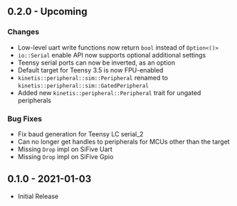 ## 0.2.0 - Upcoming

### Changes
* Low-level uart write functions now return `bool` instead of `Option<()>`
* `io::Serial` enable API now supports optional additional settings
* Teensy serial ports can now be inverted, as an option
* Default target for Teensy 3.5 is now FPU-enabled
* `kinetis::peripheral::sim::Peripheral` renamed to `kinetis::peripheral::sim::GatedPeripheral`
* Added new `kinetis::peripheral::Peripheral` trait for ungated peripherals

### Bug Fixes
* Fix baud generation for Teensy LC serial_2
* Can no longer get handles to peripherals for MCUs other than the target
* Missing `Drop` impl on SiFive Uart
* Missing `Drop` impl on SiFive Gpio

## 0.1.0 - 2021-01-03

* Initial Release
